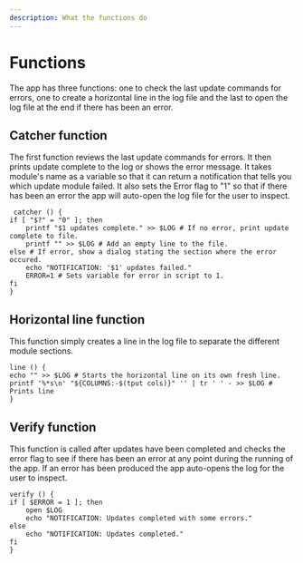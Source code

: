 ```yaml
---
description: What the functions do
---
```


# Functions

The app has three functions: one to check the last update commands for errors, one to create a horizontal line in the log file and the last to open the log file at the end if there has been an error.

## Catcher function

The first function reviews the last update commands for errors. It then prints update complete to the log or shows the error message. It takes module's name as a variable so that it can return a notification that tells you which update module failed. It also sets the Error flag to "1" so that if there has been an error the app will auto-open the log file for the user to inspect.

```text
 catcher () {
if [ "$?" = "0" ]; then
    printf "$1 updates complete." >> $LOG # If no error, print update complete to file.
    printf "" >> $LOG # Add an empty line to the file.
else # If error, show a dialog stating the section where the error occured.
    echo "NOTIFICATION: '$1' updates failed."
    ERROR=1 # Sets variable for error in script to 1.
fi
}
```

## Horizontal line function

This function simply creates a line in the log file to separate the different module sections.

```text
line () {
echo "" >> $LOG # Starts the horizontal line on its own fresh line.
printf '%*s\n' "${COLUMNS:-$(tput cols)}" '' | tr ' ' - >> $LOG # Prints line
}
```

## Verify function

This function is called after updates have been completed and checks the error flag to see if there has been an error at any point during the running of the app. If an error has been produced the app auto-opens the log for the user to inspect.

```text
verify () {
if [ $ERROR = 1 ]; then
    open $LOG
    echo "NOTIFICATION: Updates completed with some errors."
else
    echo "NOTIFICATION: Updates completed."
fi
}
```

